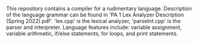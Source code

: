 This repository contains a compiler for a rudimentary language. Description of the language grammar can be found in 'PA 1 Lex Analyzer Description (Spring 2022).pdf'.
'lex.cpp' is the lexical analyzer, 'parseInt.cpp' is the parser and interpreter. 
Language features include: variable assignment, variable arithmetic, if/else statements, for loops, and print statements.